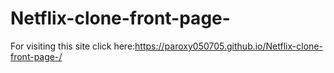 # Netflix-clone-front-page-

For visiting this site click here:https://paroxy050705.github.io/Netflix-clone-front-page-/
